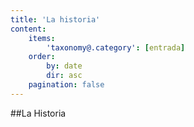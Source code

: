 ```yaml
---
title: 'La historia'
content:
    items:
        'taxonomy@.category': [entrada]
    order:
        by: date
        dir: asc
    pagination: false
---
```


##La Historia